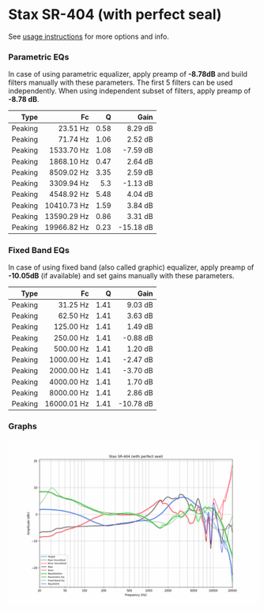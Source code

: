 # Stax SR-404 (with perfect seal)
See [usage instructions](https://github.com/jaakkopasanen/AutoEq#usage) for more options and info.

### Parametric EQs
In case of using parametric equalizer, apply preamp of **-8.78dB** and build filters manually
with these parameters. The first 5 filters can be used independently.
When using independent subset of filters, apply preamp of **-8.78 dB**.

| Type    | Fc          |    Q | Gain      |
|--------:|------------:|-----:|----------:|
| Peaking | 23.51 Hz    | 0.58 | 8.29 dB   |
| Peaking | 71.74 Hz    | 1.06 | 2.52 dB   |
| Peaking | 1533.70 Hz  | 1.08 | -7.59 dB  |
| Peaking | 1868.10 Hz  | 0.47 | 2.64 dB   |
| Peaking | 8509.02 Hz  | 3.35 | 2.59 dB   |
| Peaking | 3309.94 Hz  | 5.3  | -1.13 dB  |
| Peaking | 4548.92 Hz  | 5.48 | 4.04 dB   |
| Peaking | 10410.73 Hz | 1.59 | 3.84 dB   |
| Peaking | 13590.29 Hz | 0.86 | 3.31 dB   |
| Peaking | 19966.82 Hz | 0.23 | -15.18 dB |

### Fixed Band EQs
In case of using fixed band (also called graphic) equalizer, apply preamp of **-10.05dB**
(if available) and set gains manually with these parameters.

| Type    | Fc          |    Q | Gain      |
|--------:|------------:|-----:|----------:|
| Peaking | 31.25 Hz    | 1.41 | 9.03 dB   |
| Peaking | 62.50 Hz    | 1.41 | 3.63 dB   |
| Peaking | 125.00 Hz   | 1.41 | 1.49 dB   |
| Peaking | 250.00 Hz   | 1.41 | -0.88 dB  |
| Peaking | 500.00 Hz   | 1.41 | 1.20 dB   |
| Peaking | 1000.00 Hz  | 1.41 | -2.47 dB  |
| Peaking | 2000.00 Hz  | 1.41 | -3.70 dB  |
| Peaking | 4000.00 Hz  | 1.41 | 1.70 dB   |
| Peaking | 8000.00 Hz  | 1.41 | 2.86 dB   |
| Peaking | 16000.01 Hz | 1.41 | -10.78 dB |

### Graphs
![](./Stax%20SR-404%20(with%20perfect%20seal).png)